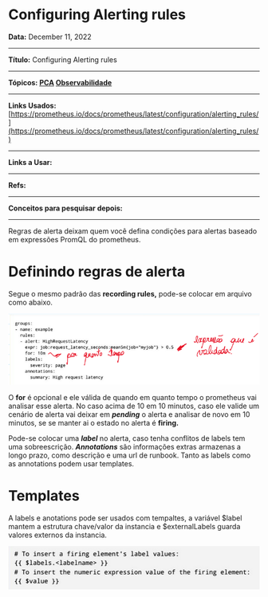 # Configuring Alerting rules

**Data:**  December 11, 2022 

---

**Título:** Configuring Alerting rules

---

**Tópicos: [PCA](../PCA%20cd9096bcdf954863a10bfe439deac163.md) [Observabilidade](https://www.notion.so/Observabilidade-e434a18920744e7da17617bc3c96b978)** 

---

**Links Usados:** [https://prometheus.io/docs/prometheus/latest/configuration/alerting_rules/](https://prometheus.io/docs/prometheus/latest/configuration/alerting_rules/)

---

**Links a Usar:** 

---

**Refs:** 

---

**Conceitos para pesquisar depois:** 

---

Regras de alerta deixam quem você defina condições para alertas baseado em expressões PromQL do prometheus. 

# Definindo regras de alerta

Segue o mesmo padrão das **********recording rules,********** pode-se colocar em arquivo como abaixo. 

![Untitled](Configuring%20Alerting%20rules%20293ff931952341f08b325f3277bc43c6/Untitled.png)

O ****for**** é opcional e ele válida de quando em quanto tempo o prometheus vai analisar esse alerta. No caso acima de 10 em 10 minutos, caso ele valide um cenário de alerta vai deixar em *******pending******* o alerta e analisar de novo em 10 minutos, se se manter ai o estado no alerta é ******firing.******

Pode-se colocar uma *****label***** no alerta, caso tenha conflitos de labels tem uma sobreescrição. ***Annotations*** são informações extras armazenas a longo prazo, como descrição e uma url de runbook. Tanto as labels como as annotations podem usar templates. 

# Templates

A labels e anotations pode ser usados com tempaltes, a variável $label mantem a estrutura chave/valor da instancia e $externalLabels guarda valores externos da instancia. 

![Untitled](Configuring%20Alerting%20rules%20293ff931952341f08b325f3277bc43c6/Untitled%201.png)